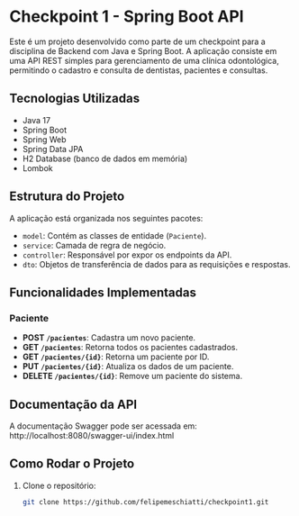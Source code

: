 # Checkpoint 1 - Spring Boot API

Este é um projeto desenvolvido como parte de um checkpoint para a disciplina de Backend com Java e Spring Boot. A aplicação consiste em uma API REST simples para gerenciamento de uma clínica odontológica, permitindo o cadastro e consulta de dentistas, pacientes e consultas.

## Tecnologias Utilizadas

- Java 17
- Spring Boot
- Spring Web
- Spring Data JPA
- H2 Database (banco de dados em memória)
- Lombok

##  Estrutura do Projeto

A aplicação está organizada nos seguintes pacotes:

- `model`: Contém as classes de entidade (`Paciente`).
- `service`: Camada de regra de negócio.
- `controller`: Responsável por expor os endpoints da API.
- `dto`: Objetos de transferência de dados para as requisições e respostas.


##  Funcionalidades Implementadas

### Paciente

- **POST `/pacientes`**: Cadastra um novo paciente.
- **GET `/pacientes`**: Retorna todos os pacientes cadastrados.
- **GET `/pacientes/{id}`**: Retorna um paciente por ID.
- **PUT `/pacientes/{id}`**: Atualiza os dados de um paciente.
- **DELETE `/pacientes/{id}`**: Remove um paciente do sistema.

## Documentação da API

A documentação Swagger pode ser acessada em: 
http://localhost:8080/swagger-ui/index.html


##  Como Rodar o Projeto

1. Clone o repositório:
   ```bash
   git clone https://github.com/felipemeschiatti/checkpoint1.git


